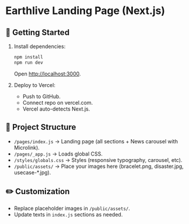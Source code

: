 # Earthlive Landing Page (Next.js)

## 🚀 Getting Started
1. Install dependencies:
   ```bash
   npm install
   npm run dev
   ```
   Open [http://localhost:3000](http://localhost:3000).

2. Deploy to Vercel:
   - Push to GitHub.
   - Connect repo on vercel.com.
   - Vercel auto-detects Next.js.

## 📂 Project Structure
- `/pages/index.js` → Landing page (all sections + News carousel with Microlink).
- `/pages/_app.js` → Loads global CSS.
- `/styles/globals.css` → Styles (responsive typography, carousel, etc).
- `/public/assets/` → Place your images here (bracelet.png, disaster.jpg, usecase-*.jpg).

## ✏️ Customization
- Replace placeholder images in `/public/assets/`.
- Update texts in `index.js` sections as needed.

